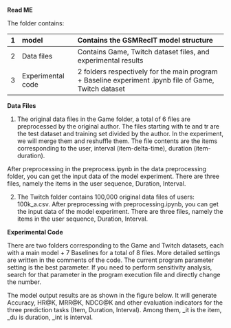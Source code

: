**Read ME**

The folder contains:

|1|model|Contains the GSMRecIT model structure|
| :- | :- | :- |
|2|Data files|Contains Game, Twitch dataset files, and experimental results|
|3|Experimental code|2 folders respectively for the main program + Baseline experiment .ipynb file of Game, Twitch dataset|


**Data Files**

1. The original data files in the Game folder, a total of 6 files are preprocessed by the original author. The files starting with te and tr are the test dataset and training set divided by the author. In the experiment, we will merge them and reshuffle them. The file contents are the items corresponding to the user, interval (item-delta-time), duration (item-duration).



After preprocessing in the preprocess.ipynb in the data preprocessing folder, you can get the input data of the model experiment. There are three files, namely the items in the user sequence, Duration, Interval.



2. The Twitch folder contains 100,000 original data files of users: 100k_a.csv. After preprocessing with preprocessing.ipynb, you can get the input data of the model experiment. There are three files, namely the items in the user sequence, Duration, Interval.

**Experimental Code**

There are two folders corresponding to the Game and Twitch datasets, each with a main model + 7 Baselines for a total of 8 files. More detailed settings are written in the comments of the code. The current program parameter setting is the best parameter. If you need to perform sensitivity analysis, search for that parameter in the program execution file and directly change the number.


The model output results are as shown in the figure below. It will generate Accuracy, HR@K, MRR@K, NDCG@K and other evaluation indicators for the three prediction tasks (Item, Duration, Interval). Among them, _it is the item, _du is duration, _int is interval.


